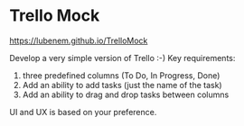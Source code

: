 # Trello Mock

https://lubenem.github.io/TrelloMock

Develop a very simple version of Trello :-)
Key requirements:

1. three predefined columns (To Do, In Progress, Done)
2. Add an ability to add tasks (just the name of the task)
3. Add an ability to drag and drop tasks between columns

UI and UX is based on your preference.
